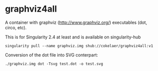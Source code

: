 # graphviz4all

A container with graphviz (http://www.graphviz.org/) executables (dot, circo, etc). 

This is for Singularity 2.4 at least and is available on singularity-hub


    singularity pull --name graphviz.img shub://cokelaer/graphviz4all:v1

Conversion of the dot file into SVG conterpart:

    ./graphviz.img dot -Tsvg test.dot -o test.svg
